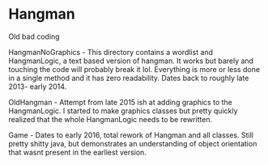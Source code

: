 # Hangman
Old bad coding

HangmanNoGraphics -
    This directory contains a wordlist and HangmanLogic, a text based version of hangman.
    It works but barely and touching the code will probably break it lol.
    Everything is more or less done in a single method and it has zero readability.
    Dates back to roughly late 2013- early 2014.

OldHangman -
    Attempt from late 2015 ish at adding graphics to the HangmanLogic.
    I started to make graphics classes but pretty quickly realized that the whole HangmanLogic needs to be rewritten.

Game -
    Dates to early 2016, total rework of Hangman and all classes. Still pretty shitty java, but demonstrates an
    understanding of object orientation that wasnt present in the earliest version.


